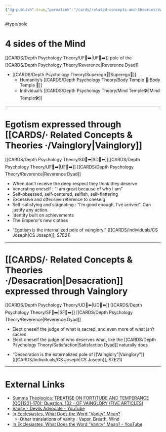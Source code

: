 ```yaml
---
{"dg-publish":true,"permalink":"/cards/related-concepts-and-theories/vainglory/","noteIcon":"1","created":"2022-12-31T17:40:38.411+01:00","updated":"2023-05-27T15:35:32.946+02:00"}
---
```


#type/pole 

# 4 sides of the Mind 
[[CARDS/Depth Psychology Theory/UF👤➡️\|UF👤➡️]] pole of the [[CARDS/Depth Psychology Theory/Reverence\|Reverence Dyad]] 
- [[CARDS/Depth Psychology Theory/Superego👹\|Superego👹]] 
	- Humanity’s [[CARDS/Depth Psychology Theory/Body Temple 🌳\|Body Temple 🌳]] 
	- Individual’s [[CARDS/Depth Psychology Theory/Mind Temple🛠️\|Mind Temple🛠️]] 
---
# Egotism expressed through [[CARDS/· Related Concepts & Theories ·/Vainglory\|Vainglory]] 
[[CARDS/Depth Psychology Theory/SD🤸⬅️\|SD🤸⬅️]][[CARDS/Depth Psychology Theory/UF👤➡️\|UF👤➡️]] [[CARDS/Depth Psychology Theory/Reverence\|Reverence Dyad]] 
- When don’t receive the deep respect they think they deserve 
- Venerating oneself : “I am great because of who I am”
- Self-obsessed, self-centered, selfish, self-flattering  
- Excessive and offensive reference to oneselg
- Self-satisfying and stagnating : “I’m good enough, I’ve arrived”. Can justify any action. 
- Identity built on achievements 
- The Emperor’s new clothes 

<div class="transclusion internal-embed is-loaded"><div class="markdown-embed">



- “Egotism is the internalized pole of vainglory.” ([[CARDS/Individuals/CS Joseph\|CS Joseph]], S7E21) 

</div></div>

---
# [[CARDS/· Related Concepts & Theories ·/Desacration\|Desacration]] expressed through Vainglory 
[[CARDS/Depth Psychology Theory/UD👤⬅️\|UD👤⬅️]] [[CARDS/Depth Psychology Theory/SF🤸➡️\|SF🤸➡️]]  [[CARDS/Depth Psychology Theory/Reverence\|Reverence Dyad]] 
- Elect oneself the judge of what is sacred, and even more of what isn’t sacred 
- Elect oneself the judge of who deserves what, like the [[CARDS/Depth Psychology Theory/Satisfaction\|Satisfaction Dyad]] naturally does 

<div class="transclusion internal-embed is-loaded"><div class="markdown-embed">



- “Desecration is the externalized pole of [[Vainglory”\|Vainglory”]]  ([[CARDS/Individuals/CS Joseph\|CS Joseph]], S7E21) 

</div></div>


---
# External Links
- [Summa Theologica: TREATISE ON FORTITUDE AND TEMPERANCE (QQ[123]-170): Question. 132 - OF VAINGLORY (FIVE ARTICLES)](https://www.sacred-texts.com/chr/aquinas/summa/sum389.htm)
- [Vanity - Devils Advocate - YouTube](https://www.youtube.com/watch?v=Cv9zXUd55Sw)
- [In Ecclesiastes, What Does the Word "Vanity" Mean?](https://www.youtube.com/watch?v=68eNA5VAd8k)
	- Other translations of vanity : Vapor, Breath, Wind 
- [In Ecclesiastes, What Does the Word "Vanity" Mean? - YouTube](https://www.youtube.com/watch?v=68eNA5VAd8k)



